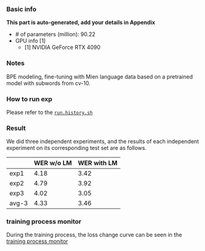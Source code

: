 ### Basic info

**This part is auto-generated, add your details in Appendix**

* \# of parameters (million): 90.22
* GPU info \[1\]
  * \[1\] NVIDIA GeForce RTX 4090
  
### Notes

BPE modeling, fine-tuning with Mien language data based on a pretrained model with subwords from cv-10.

### How to run exp

Please refer to the [`run.history.sh`](./run.history.sh)

### Result
We did three independent experiments, and the results of each independent experiment on its corresponding test set are as follows.

|  |  WER w/o LM| WER with LM |
|---| ---|--- |
| exp1 | 4.18 | 3.42  |
| exp2 | 4.79 | 3.92 |
| exp3 | 4.02 | 3.05 |
| avg-3 | 4.33 | 3.46 |

### training process monitor

During the training process, the loss change curve can be seen in the [training process monitor](./monitor/readme.md)

